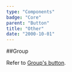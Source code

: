 ```yaml
---
type: "Components"
badge: "Core"
parent: "Button"
title: "Other"
date: "2000-10-01"
---
```


##Group

Refer to [Group's button](/components/group/button).
